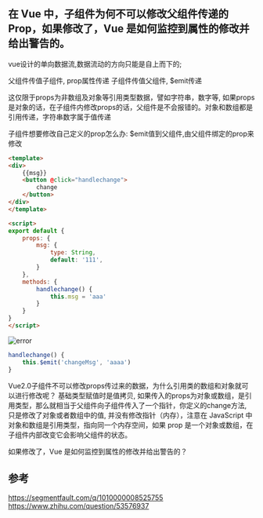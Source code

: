 ## 在 Vue 中，子组件为何不可以修改父组件传递的 Prop，如果修改了，Vue 是如何监控到属性的修改并给出警告的。

vue设计的单向数据流,数据流动的方向只能是自上而下的;

父组件传值子组件, prop属性传递
子组件传值父组件, $emit传递

这仅限于props为非数组及对象等引用类型数据，譬如字符串，数字等, 如果props是对象的话，在子组件内修改props的话，父组件是不会报错的。对象和数组都是引用传递，字符串数字属于值传递

子组件想要修改自己定义的prop怎么办: $emit值到父组件,由父组件绑定的prop来修改


```html
<template>
<div>
    {{msg}}
    <button @click="handlechange">
        change
    </button>
</div>
</template>

<script>
export default {
    props: {
        msg: {
            type: String,
            default: '111',
        }
    },
    methods: {
        handlechange() {
            this.msg = 'aaa'
        }
    }
}
</script>
```
![error](https://cdn.suisuijiang.com/ImageMessage/5adad39555703565e79040fa_1555316489304.png?width=1960&height=298&imageView2/3/)


```js
handlechange() {
    this.$emit('changeMsg', 'aaaa')
}
```


Vue2.0子组件不可以修改props传过来的数据，为什么引用类的数组和对象就可以进行修改呢？
基础类型赋值时是值拷贝, 如果传入的props为对象或数组，是引用类型，那么就相当于父组件向子组件传入了一个指针，你定义的change方法, 只是修改了对象或者数组中的值, 并没有修改指针（内存），注意在 JavaScript 中对象和数组是引用类型，指向同一个内存空间，如果 prop 是一个对象或数组，在子组件内部改变它会影响父组件的状态。

如果修改了，Vue 是如何监控到属性的修改并给出警告的？

## 参考

https://segmentfault.com/q/1010000008525755
https://www.zhihu.com/question/53576937

